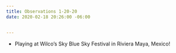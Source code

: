 ```yaml
---
title: Observations 1-20-20
date: 2020-02-18 20:26:00 -06:00


---
```


- Playing at Wilco’s Sky Blue Sky Festival in Riviera Maya, Mexico!